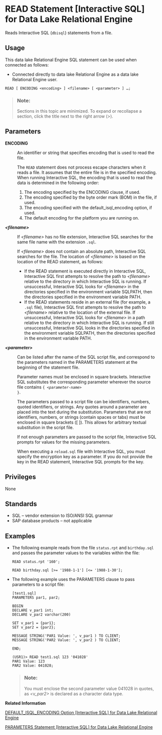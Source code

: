 <!-- loioa622ae5f84f21015bc6ddcb8796e03c9 -->

# READ Statement \[Interactive SQL\] for Data Lake Relational Engine

Reads Interactive SQL \(`dbisql`\) statements from a file.



<a name="loioa622ae5f84f21015bc6ddcb8796e03c9__section_ovp_dvr_znb"/>

## Usage

This data lake Relational Engine SQL statement can be used when connected as follows:

-   Connected directly to data lake Relational Engine as a data lake Relational Engine user.



```
READ [ ENCODING <encoding> ] <filename> [ <parameter> ] …;
```



> ### Note:  
> Sections in this topic are minimized. To expand or recollapse a section, click the title next to the right arrow \(*\>*\).



<a name="loioa622ae5f84f21015bc6ddcb8796e03c9__IQ_Parameters"/>

## Parameters


<dl>
<dt><b>

ENCODING

</b></dt>
<dd>

An identifier or string that specifies encoding that is used to read the file.

The `READ` statement does not process escape characters when it reads a file. It assumes that the entire file is in the specified encoding. When running Interactive SQL, the encoding that is used to read the data is determined in the following order:

1.  The encoding specified by the ENCODING clause, if used.
2.  The encoding specified by the byte order mark \(BOM\) in the file, if used.
3.  The encoding specified with the default\_isql\_encoding option, if used.
4.  The default encoding for the platform you are running on.



</dd><dt><b>

*<filename\>*

</b></dt>
<dd>

If *<filename\>* has no file extension, Interactive SQL searches for the same file name with the extension `.sql`.

If *<filename\>* does not contain an absolute path, Interactive SQL searches for the file. The location of *<filename\>* is based on the location of the READ statement, as follows:

-   If the READ statement is executed directly in Interactive SQL, Interactive SQL first attempts to resolve the path to *<filename\>* relative to the directory in which Interactive SQL is running. If unsuccessful, Interactive SQL looks for *<filename\>* in the directories specified in the environment variable SQLPATH, then the directories specified in the environment variable PATH.
-   If the READ statements reside in an external file \(for example, a `.sql` file\), Interactive SQL first attempts to resolve the path to *<filename\>* relative to the location of the external file. If unsuccessful, Interactive SQL looks for *<filename\>* in a path relative to the directory in which Interactive SQL is running. If still unsuccessful, Interactive SQL looks in the directories specified in the environment variable SQLPATH, then the directories specified in the environment variable PATH.



</dd><dt><b>

*<parameter\>*

</b></dt>
<dd>

Can be listed after the name of the SQL script file, and correspond to the parameters named in the PARAMETERS statement at the beginning of the statement file.

Parameter names must be enclosed in square brackets. Interactive SQL substitutes the corresponding parameter wherever the source file contains <code>{ <i class="varname">&lt;parameter-name&gt;</i> }</code>.

The parameters passed to a script file can be identifiers, numbers, quoted identifiers, or strings. Any quotes around a parameter are placed into the text during the substitution. Parameters that are not identifiers, numbers, or strings \(contain spaces or tabs\) must be enclosed in square brackets \(\[ \]\). This allows for arbitrary textual substitution in the script file.

If not enough parameters are passed to the script file, Interactive SQL prompts for values for the missing parameters.

When executing a `reload.sql` file with Interactive SQL, you must specify the encryption key as a parameter. If you do not provide the key in the READ statement, Interactive SQL prompts for the key.



</dd>
</dl>



<a name="loioa622ae5f84f21015bc6ddcb8796e03c9__IQ_Permissions"/>

## Privileges

None



<a name="loioa622ae5f84f21015bc6ddcb8796e03c9__IQ_Standards"/>

## Standards

-   SQL – vendor extension to ISO/ANSI SQL grammar
-   SAP database products – not applicable



<a name="loioa622ae5f84f21015bc6ddcb8796e03c9__IQ_Examples"/>

## Examples

-   The following example reads from the file `status.rpt` and `birthday.sql` and passes the parameter values to the variables within the file:

    ```
    READ status.rpt '160';
    ```

    ```
    READ birthday.sql [>= '1988-1-1'] [<= '1988-1-30'];
    ```

-   The following example uses the PARAMETERS clause to pass parameters to a script file:

    ```
    [test1.sql]
    PARAMETERS par1, par2;
    
    BEGIN
    DECLARE v_par1 int;
    DECLARE v_par2 varchar(200)
    
    SET v_par1 = {par1};
    SET v_par2 = {par2};
    
    MESSAGE STRING('PAR1 Value: ', v_par1 ) TO CLIENT;
    MESSAGE STRING('PAR2 Value: ', v_par2 ) TO CLIENT;
    
    END;
    ```

    ```
    (USR1)> READ test1.sql 123 '041028'
    PAR1 Value: 123
    PAR2 Value: 041028;
    ```

    > ### Note:  
    > You must enclose the second parameter value 041028 in quotes, as *<v\_par2\>* is declared as a character data type.


**Related Information**  


[DEFAULT\_ISQL\_ENCODING Option \[Interactive SQL\] for Data Lake Relational Engine](../090-database-options/default-isql-encoding-option-interactive-sql-for-data-lake-relational-engine-a63407d.md "Specifies the code page used by READ and OUTPUT statements.")

[PARAMETERS Statement \[Interactive SQL\] for Data Lake Relational Engine](parameters-statement-interactive-sql-for-data-lake-relational-engine-a621ba2.md "Specifies parameters to an Interactive SQL (dbisql) command file.")

